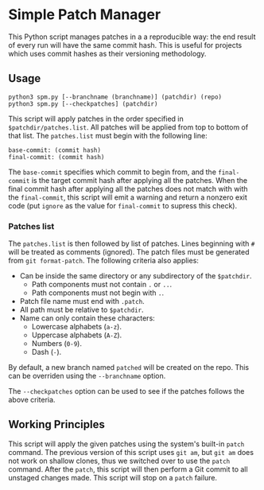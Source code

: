 # Simple Patch Manager

This Python script manages patches in a a reproducible way: the end result of every run will have the same commit hash. This is useful for projects which uses commit hashes as their versioning methodology.

## Usage

```
python3 spm.py [--branchname (branchname)] (patchdir) (repo)
python3 spm.py [--checkpatches] (patchdir)
```

This script will apply patches in the order specified in `$patchdir/patches.list`. All patches will be applied from top to bottom of that list. The `patches.list` must begin with the following line:

```
base-commit: (commit hash)
final-commit: (commit hash)
```

The `base-commit` specifies which commit to begin from, and the `final-commit` is the target commit hash after applying all the patches. When the final commit hash after applying all the patches does not match with with the `final-commit`, this script will emit a warning and return a nonzero exit code (put `ignore` as the value for `final-commit` to supress this check).

### Patches list

The `patches.list` is then followed by list of patches. Lines beginning with `#` will be treated as comments (ignored). The patch files must be generated from `git format-patch`. The following criteria also applies:

- Can be inside the same directory or any subdirectory of the `$patchdir`.
  - Path components must not contain `.` or `..`.
  - Path components must not begin with `.`.
- Patch file name must end with `.patch`.
- All path must be relative to `$patchdir`.
- Name can only contain these characters:
  - Lowercase alphabets (`a-z`).
  - Uppercase alphabets (`A-Z`).
  - Numbers (`0-9`).
  - Dash (`-`).

By default, a new branch named `patched` will be created on the repo. This can be overriden using the `--branchname` option.

The `--checkpatches` option can be used to see if the patches follows the above criteria.

## Working Principles

This script will apply the given patches using the system's built-in `patch` command. The previous version of this script uses `git am`, but `git am` does not work on shallow clones, thus we switched over to use the `patch` command. After the `patch`, this script will then perform a Git commit to all unstaged changes made. This script will stop on a `patch` failure.
